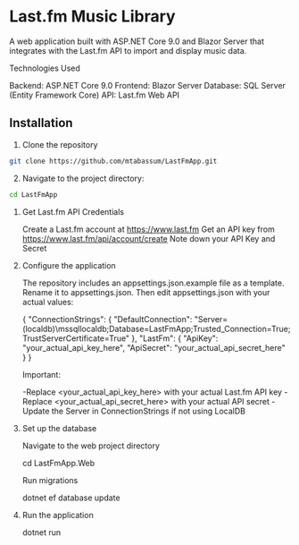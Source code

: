 # Last.fm Music Library

A web application built with ASP.NET Core 9.0 and Blazor Server that integrates with the Last.fm API to import and display music data.


Technologies Used


Backend: ASP.NET Core 9.0
Frontend: Blazor Server
Database: SQL Server (Entity Framework Core)
API: Last.fm Web API



## Installation


1. Clone the repository

```bash
git clone https://github.com/mtabassum/LastFmApp.git
```
   
2. Navigate to the project directory:


```bash
cd LastFmApp
```
   

1. Get Last.fm API Credentials
   

   Create a Last.fm account at https://www.last.fm
   Get an API key from https://www.last.fm/api/account/create
   Note down your API Key and Secret
   

4. Configure the application

   The repository includes an appsettings.json.example file as a template. Rename it to appsettings.json.
   Then edit appsettings.json with your actual values:

   {
   "ConnectionStrings": {
   "DefaultConnection": "Server=(localdb)\\mssqllocaldb;Database=LastFmApp;Trusted\_Connection=True;TrustServerCertificate=True"
   },
   "LastFm": {
   "ApiKey": "your\_actual\_api\_key\_here",
   "ApiSecret": "your\_actual\_api\_secret\_here"
   }
   }

   Important:

   -Replace <your\_actual\_api\_key\_here> with your actual Last.fm API key
   -Replace <your\_actual\_api\_secret\_here> with your actual API secret
   -Update the Server in ConnectionStrings if not using LocalDB
   

5. Set up the database

   Navigate to the web project directory

   cd LastFmApp.Web

   Run migrations

   dotnet ef database update

   

6. Run the application

   dotnet run
